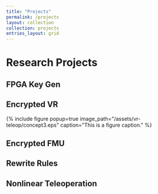 ```yaml
---
title: "Projects"
permalink: /projects
layout: collection
collection: projects
entries_layout: grid
---
```


<!-- # Class Projects

## DNA Replicator

## FEA Gear Failure

## NURBS Optimization

## Acustic Layered Reflection/Transmision -->

# Research Projects

## FPGA Key Gen

## Encrypted VR
{% include figure popup=true image_path="/assets/vr-teleop/concept3.eps" caption="This is a figure caption." %}

## Encrypted FMU

## Rewrite Rules

## Nonlinear Teleoperation